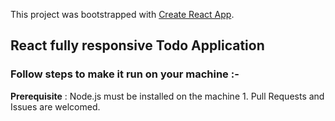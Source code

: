 This project was bootstrapped with [Create React App](https://github.com/facebook/create-react-app).

## React fully responsive Todo Application

### Follow steps to make it run on your machine :-
**Prerequisite** : Node.js must be installed on the machine
1. 
Pull Requests and Issues are welcomed. 
